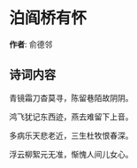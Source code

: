 # 泊阎桥有怀

**作者**: 俞德邻

## 诗词内容

青镜霜刀杳莫寻，陈留巷陌故阴阴。

鸿飞犹记东西迹，燕去难留下上音。

多病乐天悲老近，三生杜牧恨春深。

浮云柳絮元无准，惭愧人间儿女心。

